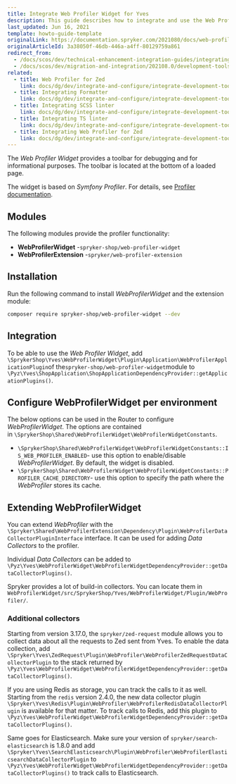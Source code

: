 ```yaml
---
title: Integrate Web Profiler Widget for Yves
description: This guide describes how to integrate and use the Web Profiler Widget available in Yves for development purposes.
last_updated: Jun 16, 2021
template: howto-guide-template
originalLink: https://documentation.spryker.com/2021080/docs/web-profiler-widget
originalArticleId: 3a38050f-46db-446a-a4ff-80129759a861
redirect_from:
  - /docs/scos/dev/technical-enhancement-integration-guides/integrating-development-tools/integrating-web-profiler-widget-for-yves.html
  - /docs/scos/dev/migration-and-integration/202108.0/development-tools/web-profiler-widget
related:
  - title: Web Profiler for Zed
    link: docs/dg/dev/integrate-and-configure/integrate-development-tools/integrate-web-profiler-for-zed.html
  - title: Integrating Formatter
    link: docs/dg/dev/integrate-and-configure/integrate-development-tools/integrate-formatter.html
  - title: Integrating SCSS linter
    link: docs/dg/dev/integrate-and-configure/integrate-development-tools/integrate-scss-linter.html
  - title: Integrating TS linter
    link: docs/dg/dev/integrate-and-configure/integrate-development-tools/integrate-ts-linter.html
  - title: Integrating Web Profiler for Zed
    link: docs/dg/dev/integrate-and-configure/integrate-development-tools/integrate-web-profiler-for-zed.html
---
```


The *Web Profiler Widget* provides a toolbar for debugging and for informational purposes. The toolbar is located at the bottom of a loaded page.

The widget is based on *Symfony Profiler*. For details, see [Profiler documentation](https://symfony.com/doc/current/profiler.html).

## Modules

The following modules provide the profiler functionality:

- **WebProfilerWidget** -`spryker-shop/web-profiler-widget`
- **WebProfilerExtension** -`spryker/web-profiler-extension`

## Installation

Run the following command to install *WebProfilerWidget* and the extension module:

```bash
composer require spryker-shop/web-profiler-widget --dev
```

## Integration

To be able to use the *Web Profiler Widget*, add `\SprykerShop\Yves\WebProfilerWidget\Plugin\Application\WebProfilerApplicationPlugin`of the`spryker-shop/web-profiler-widget`module to `\Pyz\Yves\ShopApplication\ShopApplicationDependencyProvider::getApplicationPlugins()`.

## Configure WebProfilerWidget per environment

The below options can be used in the Router to configure *WebProfilerWidget*. The options are contained in `\SprykerShop\Shared\WebProfilerWidget\WebProfilerWidgetConstants`.

- `\SprykerShop\Shared\WebProfilerWidget\WebProfilerWidgetConstants::IS_WEB_PROFILER_ENABLED`\- use this option to enable/disable *WebProfilerWidget*. By default, the widget is disabled.
- `\SprykerShop\Shared\WebProfilerWidget\WebProfilerWidgetConstants::PROFILER_CACHE_DIRECTORY`\- use this option to specify the path where the *WebProfiler* stores its cache.

## Extending WebProfilerWidget

You can extend *WebProfiler* with the `\Spryker\Shared\WebProfilerExtension\Dependency\Plugin\WebProfilerDataCollectorPluginInterface` interface. It can be used for adding *Data Collectors* to the profiler.

Individual *Data Collectors* can be added to `\Pyz\Yves\WebProfilerWidget\WebProfilerWidgetDependencyProvider::getDataCollectorPlugins()`.

Spryker provides a lot of build-in collectors. You can locate them in `WebProfilerWidget/src/SprykerShop/Yves/WebProfilerWidget/Plugin/WebProfiler/`.

### Additional collectors

Starting from version 3.17.0, the `spryker/zed-request` module allows you to collect data about all the requests to Zed sent from Yves.
To enable the data collection, add `\Spryker\Yves\ZedRequest\Plugin\WebProfiler\WebProfilerZedRequestDataCollectorPlugin` to the stack returned by `\Pyz\Yves\WebProfilerWidget\WebProfilerWidgetDependencyProvider::getDataCollectorPlugins()`.

If you are using Redis as storage, you can track the calls to it as well. Starting from the `redis` version 2.4.0, the new data collector plugin `\Spryker\Yves\Redis\Plugin\WebProfiler\WebProfilerRedisDataCollectorPlugin` is available for that matter. To track calls to Redis, add this plugin to  `\Pyz\Yves\WebProfilerWidget\WebProfilerWidgetDependencyProvider::getDataCollectorPlugins()`.

Same goes for Elasticsearch. Make sure your version of `spryker/search-elasticsearch` is 1.8.0 and add `\Spryker\Yves\SearchElasticsearch\Plugin\WebProfiler\WebProfilerElasticsearchDataCollectorPlugin` to  `\Pyz\Yves\WebProfilerWidget\WebProfilerWidgetDependencyProvider::getDataCollectorPlugins()` to track calls to Elasticsearch.
